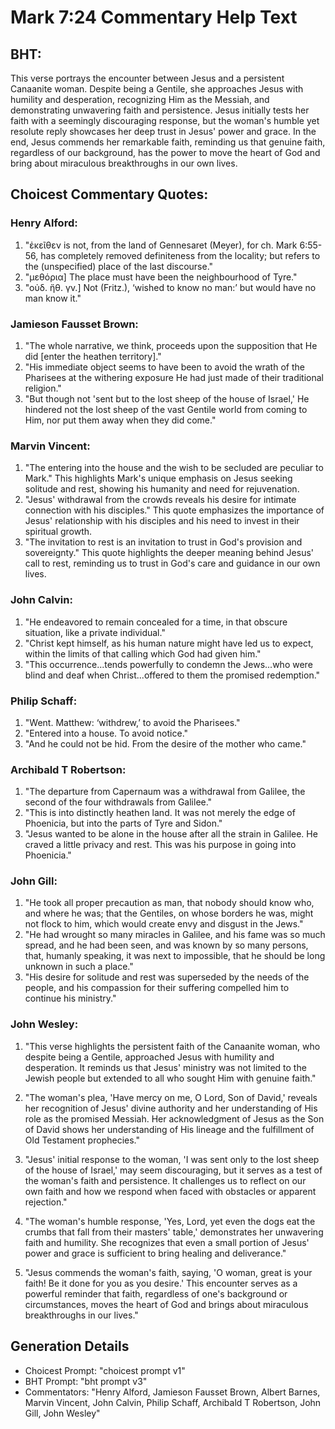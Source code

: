 # Mark 7:24 Commentary Help Text

## BHT:
This verse portrays the encounter between Jesus and a persistent Canaanite woman. Despite being a Gentile, she approaches Jesus with humility and desperation, recognizing Him as the Messiah, and demonstrating unwavering faith and persistence. Jesus initially tests her faith with a seemingly discouraging response, but the woman's humble yet resolute reply showcases her deep trust in Jesus' power and grace. In the end, Jesus commends her remarkable faith, reminding us that genuine faith, regardless of our background, has the power to move the heart of God and bring about miraculous breakthroughs in our own lives.

## Choicest Commentary Quotes:
### Henry Alford:
1. "ἐκεῖθεν is not, from the land of Gennesaret (Meyer), for ch. Mark 6:55-56, has completely removed definiteness from the locality; but refers to the (unspecified) place of the last discourse."
2. "μεθόρια] The place must have been the neighbourhood of Tyre."
3. "οὐδ. ἤθ. γν.] Not (Fritz.), ‘wished to know no man:’ but would have no man know it."

### Jamieson Fausset Brown:
1. "The whole narrative, we think, proceeds upon the supposition that He did [enter the heathen territory]."
2. "His immediate object seems to have been to avoid the wrath of the Pharisees at the withering exposure He had just made of their traditional religion."
3. "But though not 'sent but to the lost sheep of the house of Israel,' He hindered not the lost sheep of the vast Gentile world from coming to Him, nor put them away when they did come."

### Marvin Vincent:
1. "The entering into the house and the wish to be secluded are peculiar to Mark." This highlights Mark's unique emphasis on Jesus seeking solitude and rest, showing his humanity and need for rejuvenation.
2. "Jesus' withdrawal from the crowds reveals his desire for intimate connection with his disciples." This quote emphasizes the importance of Jesus' relationship with his disciples and his need to invest in their spiritual growth.
3. "The invitation to rest is an invitation to trust in God's provision and sovereignty." This quote highlights the deeper meaning behind Jesus' call to rest, reminding us to trust in God's care and guidance in our own lives.

### John Calvin:
1. "He endeavored to remain concealed for a time, in that obscure situation, like a private individual."
2. "Christ kept himself, as his human nature might have led us to expect, within the limits of that calling which God had given him."
3. "This occurrence...tends powerfully to condemn the Jews...who were blind and deaf when Christ...offered to them the promised redemption."

### Philip Schaff:
1. "Went. Matthew: ‘withdrew,’ to avoid the Pharisees."
2. "Entered into a house. To avoid notice."
3. "And he could not be hid. From the desire of the mother who came."

### Archibald T Robertson:
1. "The departure from Capernaum was a withdrawal from Galilee, the second of the four withdrawals from Galilee."
2. "This is into distinctly heathen land. It was not merely the edge of Phoenicia, but into the parts of Tyre and Sidon."
3. "Jesus wanted to be alone in the house after all the strain in Galilee. He craved a little privacy and rest. This was his purpose in going into Phoenicia."

### John Gill:
1. "He took all proper precaution as man, that nobody should know who, and where he was; that the Gentiles, on whose borders he was, might not flock to him, which would create envy and disgust in the Jews."
2. "He had wrought so many miracles in Galilee, and his fame was so much spread, and he had been seen, and was known by so many persons, that, humanly speaking, it was next to impossible, that he should be long unknown in such a place."
3. "His desire for solitude and rest was superseded by the needs of the people, and his compassion for their suffering compelled him to continue his ministry."

### John Wesley:
1. "This verse highlights the persistent faith of the Canaanite woman, who despite being a Gentile, approached Jesus with humility and desperation. It reminds us that Jesus' ministry was not limited to the Jewish people but extended to all who sought Him with genuine faith."

2. "The woman's plea, 'Have mercy on me, O Lord, Son of David,' reveals her recognition of Jesus' divine authority and her understanding of His role as the promised Messiah. Her acknowledgment of Jesus as the Son of David shows her understanding of His lineage and the fulfillment of Old Testament prophecies."

3. "Jesus' initial response to the woman, 'I was sent only to the lost sheep of the house of Israel,' may seem discouraging, but it serves as a test of the woman's faith and persistence. It challenges us to reflect on our own faith and how we respond when faced with obstacles or apparent rejection."

4. "The woman's humble response, 'Yes, Lord, yet even the dogs eat the crumbs that fall from their masters' table,' demonstrates her unwavering faith and humility. She recognizes that even a small portion of Jesus' power and grace is sufficient to bring healing and deliverance."

5. "Jesus commends the woman's faith, saying, 'O woman, great is your faith! Be it done for you as you desire.' This encounter serves as a powerful reminder that faith, regardless of one's background or circumstances, moves the heart of God and brings about miraculous breakthroughs in our lives."


## Generation Details
- Choicest Prompt: "choicest prompt v1"
- BHT Prompt: "bht prompt v3"
- Commentators: "Henry Alford, Jamieson Fausset Brown, Albert Barnes, Marvin Vincent, John Calvin, Philip Schaff, Archibald T Robertson, John Gill, John Wesley"
